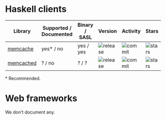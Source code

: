 # Haskell clients

| Library | Supported / Documented | Binary / SASL | Version | Activity | Stars |
| ---     | ---                    | ---           | ---     | ---      | ---   |
| [memcache](https://github.com/dterei/memcache-hs) | yes\* / no | yes / yes | ![release](https://img.shields.io/hackage/v/memcache.svg?maxAge=3600) | ![commit](https://img.shields.io/github/last-commit/dterei/memcache-hs/master.svg?maxAge=3600) | ![stars](https://img.shields.io/github/stars/dterei/memcache-hs.svg?style=social&maxAge=3600) |
| [memcached](https://github.com/olegkat/haskell-memcached) | ? / no | ? / ? | ![release](https://img.shields.io/hackage/v/memcached.svg?maxAge=3600) | ![commit](https://img.shields.io/github/last-commit/olegkat/haskell-memcached/master.svg?maxAge=3600) | ![stars](https://img.shields.io/github/stars/olegkat/haskell-memcached.svg?style=social&maxAge=3600) |

\* Recommended.  

# Web frameworks

We don't document any.
